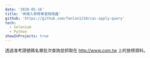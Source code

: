 ```yaml
---
date: '2020-05-16'
title: '申請入學榜單查詢爬蟲'
github: 'https://github.com/fanlan1210/cac-apply-query'
tech:
  - Selenium
  - Python
showInProjects: true
---
```


透過准考證號碼名單批次查詢並抓取在 http://www.com.tw 上的放榜資料。
